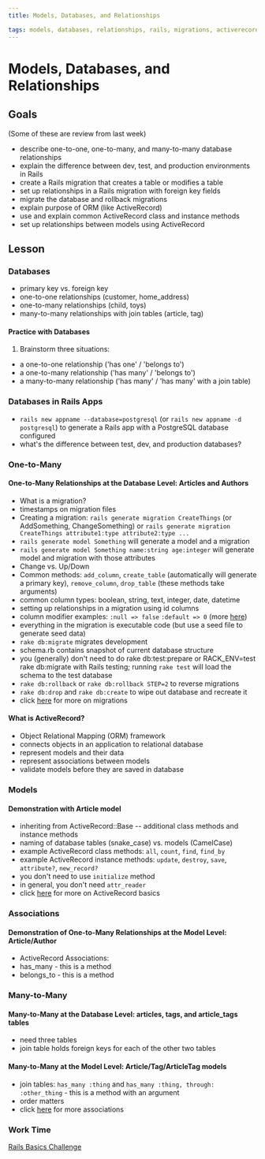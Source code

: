 ```yaml
---
title: Models, Databases, and Relationships

tags: models, databases, relationships, rails, migrations, activerecord
---
```


# Models, Databases, and Relationships

## Goals

(Some of these are review from last week)

* describe one-to-one, one-to-many, and many-to-many database relationships
* explain the difference between dev, test, and production environments in Rails
* create a Rails migration that creates a table or modifies a table
* set up relationships in a Rails migration with foreign key fields
* migrate the database and rollback migrations
* explain purpose of ORM (like ActiveRecord)
* use and explain common ActiveRecord class and instance methods
* set up relationships between models using ActiveRecord

## Lesson

### Databases

* primary key vs. foreign key
* one-to-one relationships (customer, home_address)
* one-to-many relationships (child, toys)
* many-to-many relationships with join tables (article, tag)

#### Practice with Databases

1) Brainstorm three situations: 

* a one-to-one relationship ('has one' / 'belongs to')
* a one-to-many relationship ('has many' / 'belongs to')
* a many-to-many relationship ('has many' / 'has many' with a join table)

### Databases in Rails Apps

* `rails new appname --database=postgresql` (or `rails new appname -d postgresql`) to generate a Rails app with a PostgreSQL database configured
* what's the difference between test, dev, and production databases?

### One-to-Many

#### One-to-Many Relationships at the Database Level: Articles and Authors

* What is a migration?
* timestamps on migration files
* Creating a migration: `rails generate migration CreateThings` (or AddSomething, ChangeSomething) or `rails generate migration CreateThings attribute1:type attribute2:type ...`
* `rails generate model Something` will generate a model and a migration
* `rails generate model Something name:string age:integer` will generate model and migration with those attributes
* Change vs. Up/Down
* Common methods: `add_column`, `create_table` (automatically will generate a primary key), `remove_column`, `drop_table` (these methods take arguments)
* common column types: boolean, string, text, integer, date, datetime
* setting up relationships in a migration using id columns
* column modifier examples: `:null => false` `:default => 0` (more [here](http://guides.rubyonrails.org/migrations.html))
* everything in the migration is executable code (but use a seed file to generate seed data)
* `rake db:migrate` migrates development
* schema.rb contains snapshot of current database structure
* you (generally) don't need to do rake db:test:prepare or RACK_ENV=test rake db:migrate with Rails testing; running `rake test` will load the schema to the test database
* `rake db:rollback` or `rake db:rollback STEP=2` to reverse migrations
* `rake db:drop` and `rake db:create` to wipe out database and recreate it
* click [here](http://guides.rubyonrails.org/migrations.html) for more on migrations

#### What is ActiveRecord?
 
* Object Relational Mapping (ORM) framework
* connects objects in an application to relational database
* represent models and their data
* represent associations between models
* validate models before they are saved in database

### Models

#### Demonstration with Article model

* inheriting from ActiveRecord::Base -- additional class methods and instance methods
* naming of database tables (snake_case) vs. models (CamelCase)
* example ActiveRecord class methods: `all`, `count`, `find`, `find_by`
* example ActiveRecord instance methods: `update`, `destroy`, `save`, `attribute?`, `new_record?`
* you don't need to use `initialize` method
* in general, you don't need `attr_reader`
* click [here](http://guides.rubyonrails.org/active_record_basics.html) for more on ActiveRecord basics

### Associations

#### Demonstration of One-to-Many Relationships at the Model Level: Article/Author

* ActiveRecord Associations:
* has_many - this is a method
* belongs_to - this is a method

### Many-to-Many

#### Many-to-Many at the Database Level: articles, tags, and article_tags tables

* need three tables
* join table holds foreign keys for each of the other two tables

#### Many-to-Many at the Model Level: Article/Tag/ArticleTag models

* join tables: `has_many :thing` and `has_many :thing, through: :other_thing` - this is a method with an argument
* order matters
* click [here](http://guides.rubyonrails.org/association_basics.html) for more associations

### Work Time

[Rails Basics Challenge](https://github.com/turingschool/challenges/blob/master/models_databases_relationships_routes_controllers_oh_my.markdown)
